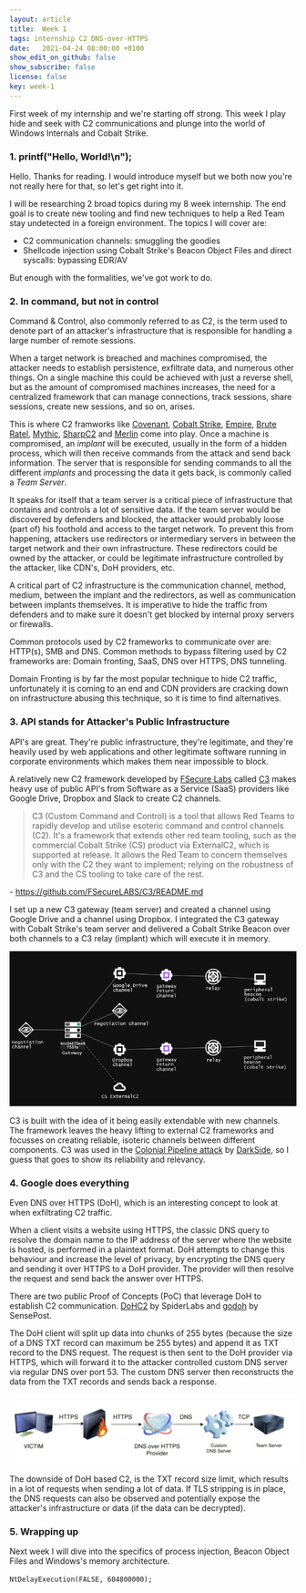 ```yaml
---
layout: article
title:  Week 1
tags: internship C2 DNS-over-HTTPS
date:   2021-04-24 08:00:00 +0100
show_edit_on_github: false
show_subscribe: false
license: false
key: week-1
---
```



First week of my internship and we're starting off strong. This week I play hide and seek with C2 communications and plunge into the world of Windows Internals and Cobalt Strike.
<!--more-->

### 1. printf("Hello, World!\n");

Hello. Thanks for reading. I would introduce myself but we both now you're not really here for that, so let's get right into it.

I will be researching 2 broad topics during my 8 week internship. The end goal is to create new tooling and find new techniques to help a Red Team stay undetected in a foreign environment. The topics I will cover are:

* C2 communication channels: smuggling the goodies
* Shellcode injection using Cobalt Strike's Beacon Object Files and direct syscalls: bypassing EDR/AV

But enough with the formalities, we've got work to do.


### 2. In command, but not in control

Command & Control, also commonly referred to as C2, is the term used to denote part of an attacker's infrastructure that is responsible for handling a large number of remote sessions. 

When a target network is breached and machines compromised, the attacker needs to establish persistence, exfiltrate data, and numerous other things. On a single machine this could be achieved with just a reverse shell, but as the amount of compromised machines increases, the need for a centralized framework that can manage connections, track sessions, share sessions, create new sessions, and so on, arises.

This is where C2 framworks like [Covenant](https://github.com/cobbr/Covenant), [Cobalt Strike](https://www.cobaltstrike.com/), [Empire](https://github.com/BC-SECURITY/Empire), [Brute Ratel](https://bruteratel.com/), [Mythic](https://github.com/its-a-feature/Mythic), [SharpC2](https://github.com/SharpC2/SharpC2) and [Merlin](https://github.com/Ne0nd0g/merlin) come into play. Once a machine is compromised, an *implant* will be executed, usually in the form of a hidden process, which will then receive commands from the attack and send back information. The server that is responsible for sending commands to all the different *implants* and processing the data it gets back, is commonly called a *Team Server*.

It speaks for itself that a team server is a critical piece of infrastructure that contains and controls a lot of sensitive data. If the team server would be discovered by defenders and blocked, the attacker would probably loose (part of) his foothold and access to the target network. To prevent this from happening, attackers use redirectors or intermediary servers in between the target network and their own infrastructure. These redirectors could be owned by the attacker, or could be legitimate infrastructure controlled by the attacker, like CDN's, DoH providers, etc.

A critical part of C2 infrastructure is the communication channel, method, medium, between the implant and the redirectors, as well as communication between implants themselves. It is imperative to hide the traffic from defenders and to make sure it doesn't get blocked by internal proxy servers or firewalls.

Common protocols used by C2 frameworks to communicate over are: HTTP(s), SMB and DNS.
Common methods to bypass filtering used by C2 frameworks are: Domain fronting, SaaS, DNS over HTTPS, DNS tunneling.

Domain Fronting is by far the most popular technique to hide C2 traffic, unfortunately it is coming to an end and CDN providers are cracking down on infrastructure abusing this technique, so it is time to find alternatives.

### 3. API stands for Attacker's Public Infrastructure

API's are great. They're public infrastructure, they're legitimate, and they're heavily used by web applications and other legitimate software running in corporate environments which makes them near impossible to block.

A relatively new C2 framework developed by [FSecure Labs](https://labs.f-secure.com/tools/c3) called [C3](https://github.com/FSecureLABS/C3) makes heavy use of public API's from Software as a Service (SaaS) providers like Google Drive, Dropbox and Slack to create C2 channels.

> C3 (Custom Command and Control) is a tool that allows Red Teams to rapidly develop and utilise esoteric command and control channels (C2). It's a framework that extends other red team tooling, such as the commercial Cobalt Strike (CS) product via ExternalC2, which is supported at release. It allows the Red Team to concern themselves only with the C2 they want to implement; relying on the robustness of C3 and the CS tooling to take care of the rest.

\- https://github.com/FSecureLABS/C3/README.md

I set up a new C3 gateway (team server) and created a channel using Google Drive and a channel using Dropbox. I integrated the C3 gateway with Cobalt Strike's team server and delivered a Cobalt Strike Beacon over both channels to a C3 relay (implant) which will execute it in memory.

![C3](/assets/images/c3-overview.png)

C3 is built with the idea of it being easily extendable with new channels. The framework leaves the heavy lifting to external C2 frameworks and focusses on creating reliable, isoteric channels between different components. C3 was used in the [Colonial Pipeline attack](https://en.wikipedia.org/wiki/Colonial_Pipeline_cyber_attack) by [DarkSide](https://en.wikipedia.org/wiki/DarkSide_(hacking_group)), so I guess that goes to show its reliability and relevancy.


### 4. Google does everything

Even DNS over HTTPS (DoH), which is an interesting concept to look at when exfiltrating C2 traffic.

When a client visits a website using HTTPS, the classic DNS query to resolve the domain name to the IP address of the server where the website is hosted, is performed in a plaintext format. DoH attempts to change this behaviour and increase the level of privacy, by encrypting the DNS query and sending it over HTTPS to a DoH provider. The provider will then resolve the request and send back the answer over HTTPS.

There are two public Proof of Concepts (PoC) that leverage DoH to establish C2 communication. [DoHC2](https://github.com/SpiderLabs/DoHC2) by SpiderLabs and [godoh](https://github.com/sensepost/godoh) by SensePost.

The DoH client will split up data into chunks of 255 bytes (because the size of a DNS TXT record can maximum be 255 bytes) and append it as TXT record to the DNS request. The request is then sent to the DoH provider via HTTPS, which will forward it to the attacker controlled custom DNS server via regular DNS over port 53. The custom DNS server then reconstructs the data from the TXT records and sends back a response.

![DoH Diagram](/assets/images/doh-diagram.png)

The downside of DoH based C2, is the TXT record size limit, which results in a lot of requests when sending a lot of data. If TLS stripping is in place, the DNS requests can also be observed and potentially expose the attacker's infrastructure or data (if the data can be decrypted).


### 5. Wrapping up

Next week I will dive into the specifics of process injection, Beacon Object Files and Windows's memory architecture.

`NtDelayExecution(FALSE, 604800000);`